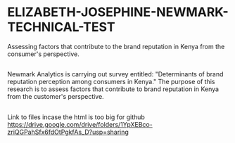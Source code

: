 # ELIZABETH-JOSEPHINE-NEWMARK-TECHNICAL-TEST
Assessing factors that contribute to the brand reputation in Kenya from the consumer's perspective.


##
Newmark Analytics is carrying out survey entitled: "Determinants of brand reputation perception among consumers in Kenya." The purpose of this research is to assess factors that contribute to brand reputation in Kenya from the customer's perspective.

##
Link to files incase the html is too big for github
https://drive.google.com/drive/folders/1YpXEBco-zriQGPahSfx6fdOtPgkfAs_D?usp=sharing
